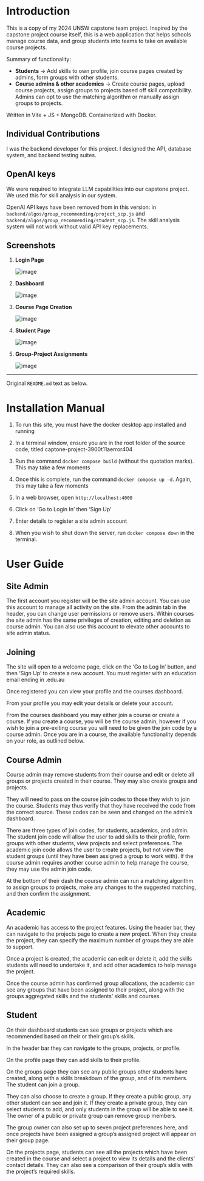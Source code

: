 # Introduction

This is a copy of my 2024 UNSW capstone team project. Inspired by the capstone project course itself, this is a web application that helps schools manage course data, and group students into teams to take on available course projects.

Summary of functionality: 
* **Students** → Add skills to own profile, join course pages created by admins, form groups with other students.
* **Course admins & other academics** → Create course pages, upload course projects, assign groups to projects based off skill compatibility. Admins can opt to use the matching algorithm or manually assign groups to projects.

Written in Vite + JS + MongoDB. Containerized with Docker.

## Individual Contributions

I was the backend developer for this project. I designed the API, database system, and backend testing suites.

## OpenAI keys
We were required to integrate LLM capabilities into our capstone project. We used this for skill analysis in our system. 

OpenAI API keys have been removed from in this version: in `backend/algos/group_recommending/project_scp.js` and `backend/algos/group_recommending/student_scp.js`. The skill analysis system will not work without valid API key replacements.

## Screenshots
1. __Login Page__
   
   ![image](https://github.com/user-attachments/assets/1638189c-9a19-4173-a76a-9a71b76b589c)

2. __Dashboard__

   ![image](https://github.com/user-attachments/assets/45b79a4f-946c-49aa-b512-d47f7c7ae9b3)

3. __Course Page Creation__

   ![image](https://github.com/user-attachments/assets/cfa26a99-7979-432a-be78-969f2f07760e)

4. __Student Page__

   ![image](https://github.com/user-attachments/assets/f77a45ff-d14e-4834-baea-c112c8f542df)

5. __Group-Project Assignments__
 
   ![image](https://github.com/user-attachments/assets/1bac9640-333b-40fc-a540-4cd9ac23b97a)

---

Original `README.md` text as below.

# Installation Manual 

1. To run this site, you must have the docker desktop app installed and running 

2. In a terminal window, ensure you are in the root folder of the source code, titled captone-project-3900t11aerror404 

3. Run the command `docker compose build` (without the quotation marks). This may take a few moments 

4. Once this is complete, run the command `docker compose up –d`. Again, this may take a few moments 

5. In a web browser, open `http://localhost:4000` 

6. Click on ‘Go to Login In’ then ‘Sign Up’ 

7. Enter details to register a site admin account 

8. When you wish to shut down the server, run `docker compose down` in the terminal. 

# User Guide 

## Site Admin 

The first account you register will be the site admin account. You can use this account to manage all activity on the site. From the admin tab in the header, you can change user permissions or remove users. Within courses the site admin has the same privileges of creation, editing and deletion as course admin. You can also use this account to elevate other accounts to site admin status. 

## Joining 

The site will open to a welcome page, click on the ‘Go to Log In’ button, and then ‘Sign Up’ to create a new account. You must register with an education email ending in .edu.au 

Once registered you can view your profile and the courses dashboard. 

From your profile you may edit your details or delete your account. 

From the courses dashboard you may either join a course or create a course. If you create a course, you will be the course admin, however if you wish to join a pre-exiting course you will need to be given the join code by a course admin. Once you are in a course, the available functionality depends on your role, as outlined below. 

## Course Admin 

Course admin may remove students from their course and edit or delete all groups or projects created in their course. They may also create groups and projects.  

They will need to pass on the course join codes to those they wish to join the course. Students may thus verify that they have received the code from the correct source. These codes can be seen and changed on the admin’s dashboard. 

There are three types of join codes, for students, academics, and admin. The student join code will allow the user to add skills to their profile, form groups with other students, view projects and select preferences. The academic join code allows the user to create projects, but not view the student groups (until they have been assigned a group to work with). If the course admin requires another course admin to help manage the course, they may use the admin join code. 

At the bottom of their dash the course admin can run a matching algorithm to assign groups to projects, make any changes to the suggested matching, and then confirm the assignment. 

## Academic 

An academic has access to the project features. Using the header bar, they can navigate to the projects page to create a new project. When they create the project, they can specify the maximum number of groups they are able to support. 

Once a project is created, the academic can edit or delete it, add the skills students will need to undertake it, and add other academics to help manage the project. 

Once the course admin has confirmed group allocations, the academic can see any groups that have been assigned to their project, along with the groups aggregated skills and the students’ skills and courses. 

## Student 

On their dashboard students can see groups or projects which are recommended based on their or their group’s skills. 

In the header bar they can navigate to the groups, projects, or profile. 

On the profile page they can add skills to their profile. 

On the groups page they can see any public groups other students have created, along with a skills breakdown of the group, and of its members. The student can join a group. 

They can also choose to create a group. If they create a public group, any other student can see and join it. If they create a private group, they can select students to add, and only students in the group will be able to see it. The owner of a public or private group can remove group members. 

The group owner can also set up to seven project preferences here, and once projects have been assigned a group’s assigned project will appear on their group page. 

On the projects page, students can see all the projects which have been created in the course and select a project to view its details and the clients’ contact details. They can also see a comparison of their group’s skills with the project’s required skills.

